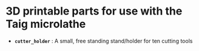 # 3D printable parts for use with the Taig microlathe

* **`cutter_holder`** : A small, free standing stand/holder for ten cutting tools
